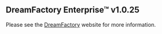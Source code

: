## DreamFactory Enterprise&trade; v1.0.25
Please see the [DreamFactory](https://www.dreamfactory.com/) website for more information.
